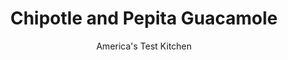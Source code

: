 ---
layout: ../../layouts/MarkdownPostLayout.astro
title: Chipotle and Pepita Guacamole
author: America's Test Kitchen
pubDate: 2023-03-15
description: "With hardly any work, you can do much better than the bland and monotonously smooth store-bought versions."
image_url: https://res.cloudinary.com/hksqkdlah/image/upload/ar_1:1,c_fill,dpr_2.0,f_auto,fl_lossy.progressive.strip_profile,g_faces:auto,q_auto:low,w_344/10701_sfs-5-ezguacamoles-chipotlepepitas-3
tags: ["Side Dishes","Condiments"]
calories: 1165
protein: 1
carbohydrates: 5
fats: 
fiber: 3
ingredients: ["3 ripe, avocados","1/4 cup, chopped fresh cilantro","2 tablespoons, finely chopped onion","2 tablespoons, lime juice","1 tablespoon, minced canned chipotle chile in adobo sauce","2 , garlic cloves, minced","3/4 teaspoon, Salt","1/2 teaspoon, ground cumin","1/4 cup, pepitas, toasted"]
serves: 12
time: "20 minutes"
instructions: ["Halve 1 avocado, remove pit, and scoop flesh into medium bowl. Add cilantro, onion, lime juice, chipotle, garlic, ¾ teaspoon salt, and cumin and mash with potato masher (or fork) until mostly smooth.","Halve and pit remaining 2 avocados. Carefully make ½-inch crosshatch incisions in flesh with butter knife, cutting down to but not through skin. Insert spoon between skin and flesh, gently scoop out avocado cubes, and add to mashed mixture. Add pepitas and gently mash until mixture is well combined but still coarse. Season with salt to taste. Serve."]
nutrition: ["275 mg Potassium","57 mg Phosphorus","10 mg Calcium","29 mg Magnesium","136 mg Sodium","8 g Fat","1 mg Niacin (B3)","5 g Monounsaturated","1 g Polyunsaturated","6 mg Vitamin C","1 g Saturated","3 g Fiber","42 µg Folate (food)","11 µg Vitamin K","41 g Water","5 g Carbs","42 µg Folate equivalent (total)","1 g Protein","1 mg Vitamin E","8 µg Vitamin A","97 kcal Energy","1165 calories"]
notes: "Store guacamole for up to 24 hours by pressing plastic wrap directly against its surface."
---